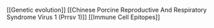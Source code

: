 [[Genetic evolution]]
[[Chinese Porcine Reproductive And Respiratory Syndrome Virus 1 (Prrsv 1)]]
[[Immune Cell Epitopes]]
